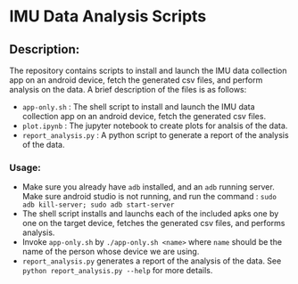 # IMU Data Analysis Scripts

## Description:
The repository contains scripts to install and launch the IMU data collection app on an android device, fetch the generated csv files, and perform analysis on the data. A brief description of the files is as follows:

- `app-only.sh` : The shell script to install and launch the IMU data collection app on an android device, fetch the generated csv files.
- `plot.ipynb` : The jupyter notebook to create plots for analsis of the data.
- `report_analysis.py` : A python script to generate a report of the analysis of the data.

### Usage:

- Make sure you already have `adb` installed, and an `adb` running server. Make sure android studio is not running, and run the command : `sudo adb kill-server; sudo adb start-server`
- The shell script installs and launchs each of the included apks one by one on the target device, fetches the generated csv files, and performs analysis.
- Invoke `app-only.sh` by `./app-only.sh <name>` where `name` should be the name of the person whose device we are using.
- `report_analysis.py` generates a report of the analysis of the data. See `python report_analysis.py --help` for more details.